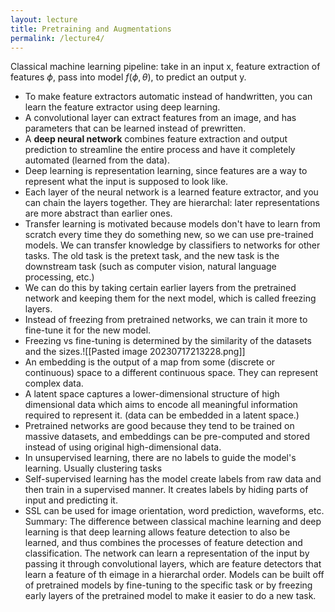 ```yaml
---
layout: lecture
title: Pretraining and Augmentations
permalink: /lecture4/
---
```

Classical machine learning pipeline: take in an input x, feature extraction of features $\phi$, pass into model $f(\phi, \theta)$, to predict an output y.
- To make feature extractors automatic instead of handwritten, you can learn the feature extractor using deep learning. 
- A convolutional layer can extract features from an image, and has parameters that can be learned instead of prewritten.
- A **deep neural network** combines feature extraction and output prediction to streamline the entire process and have it completely automated (learned from the data).
- Deep learning is representation learning, since features are a way to represent what the input is supposed to look like.
- Each layer of the neural network is a learned feature extractor, and you can chain the layers together. They are hierarchal: later representations are more abstract than earlier ones.
- Transfer learning is motivated because models don't have to learn from scratch every time they do something new, so we can use pre-trained models. We can transfer knowledge by classifiers to networks for other tasks. The old task is the pretext task, and the new task is the downstream task (such as computer vision, natural language processing, etc.)
- We can do this by taking certain earlier layers from the pretrained network and keeping them for the next model, which is called freezing layers.
- Instead of freezing from pretrained networks, we can train it more to fine-tune it for the new model.
- Freezing vs fine-tuning is determined by the similarity of the datasets and the sizes.![[Pasted image 20230717213228.png]]
- An embedding is the output of a map from some (discrete or continuous) space to a different continuous space. They can represent complex data.
- A latent space captures a lower-dimensional structure of high dimensional data which aims to encode all meaningful information required to represent it. (data can be embedded in a latent space.)
- Pretrained networks are good because they tend to be trained on massive datasets, and embeddings can be pre-computed and stored instead of using original high-dimensional data.
- In unsupervised learning, there are no labels to guide the model's learning. Usually clustering tasks
- Self-supervised learning has the model create labels from raw data and then train in a supervised manner. It creates labels by hiding parts of input and predicting it.
- SSL can be used for image orientation, word prediction, waveforms, etc.
Summary: The difference between classical machine learning and deep learning is that deep learning allows feature detection to also be learned, and thus combines the processes of feature detection and classification. The network can learn a representation of the input by passing it through convolutional layers, which are feature detectors that learn a feature of th eimage in a hierarchal order. Models can be built off of pretrained models by fine-tuning to the specific task or by freezing early layers of the pretrained model to make it easier to do a new task. 